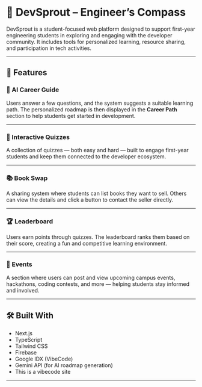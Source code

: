 # 🚀 DevSprout – Engineer’s Compass

DevSprout is a student-focused web platform designed to support first-year engineering students in exploring and engaging with the developer community. It includes tools for personalized learning, resource sharing, and participation in tech activities.

---

## 🔧 Features

### 🧠 AI Career Guide
Users answer a few questions, and the system suggests a suitable learning path. The personalized roadmap is then displayed in the **Career Path** section to help students get started in development.

---

### 📝 Interactive Quizzes
A collection of quizzes — both easy and hard — built to engage first-year students and keep them connected to the developer ecosystem.

---

### 📚 Book Swap
A sharing system where students can list books they want to sell. Others can view the details and click a button to contact the seller directly.

---

### 🏆 Leaderboard
Users earn points through quizzes. The leaderboard ranks them based on their score, creating a fun and competitive learning environment.

---

### 📅 Events
A section where users can post and view upcoming campus events, hackathons, coding contests, and more — helping students stay informed and involved.

---

## 🛠 Built With

- Next.js
- TypeScript
- Tailwind CSS
- Firebase
- Google IDX (VibeCode)
- Gemini API (for AI roadmap generation)
- This is a vibecode site

---

